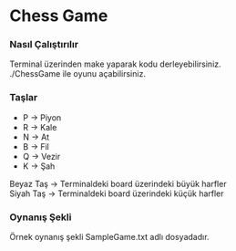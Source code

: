 # Chess Game

### Nasıl Çalıştırılır

Terminal üzerinden make yaparak kodu derleyebilirsiniz. <br />
./ChessGame ile oyunu açabilirsiniz.

### Taşlar
- P -> Piyon
- R -> Kale
- N -> At
- B -> Fil
- Q -> Vezir
- K -> Şah

Beyaz Taş -> Terminaldeki board üzerindeki büyük harfler <br />
Siyah Taş -> Terminaldeki board üzerindeki küçük harfler

### Oynanış Şekli
Örnek oynanış şekli SampleGame.txt adlı dosyadadır.
